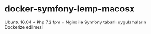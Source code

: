 # docker-symfony-lemp-macosx
Ubuntu 16.04 + Php 7.2 fpm + Nginx ile Symfony tabanlı uygulamaların Dockerize edilmesi
